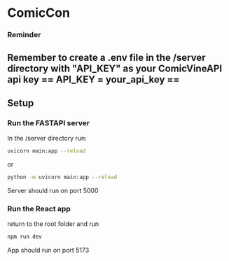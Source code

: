 # ComicCon
### Reminder
Remember to create a .env file in the /server directory with "API_KEY" as your ComicVineAPI api key
== API_KEY = your_api_key ==
---
## Setup
### Run the FASTAPI server
In the /server directory run:
```bash
uvicorn main:app --reload
```
or
```bash
python -m uvicorn main:app --reload
```
Server should run on port 5000
### Run the React app
return to the root folder and run
```bash
npm run dev
```
App should run on port 5173